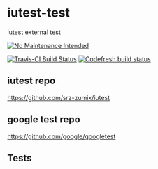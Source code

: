 # iutest-test
iutest external test

[![No Maintenance Intended](http://unmaintained.tech/badge.svg)](http://unmaintained.tech/)

[![Travis-CI Build Status](https://travis-ci.org/srz-zumix/iutest-test.svg?branch=master)](https://travis-ci.org/srz-zumix/iutest-test)
[![Codefresh build status]( https://g.codefresh.io/api/badges/pipeline/srz-zumix/srz-zumix%2Fiutest-test%2Fiutest-test?branch=master&key=eyJhbGciOiJIUzI1NiJ9.NThhNTFmYzlkZjcwMWYwMTAwNjNlYjY3.U-q8LiP3IK9DLygcIx5UOa015KH690k8u3uiLINI9tw&type=cf-1)]( https://g.codefresh.io/repositories/srz-zumix/iutest-test/builds?filter=trigger:build;branch:master;service:5b68ea9c5904b846f871a6c2~iutest-test)


## iutest repo

https://github.com/srz-zumix/iutest

## google test repo

https://github.com/google/googletest


## Tests
